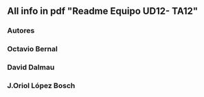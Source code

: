 ## All info in pdf "Readme Equipo UD12- TA12"
### Autores 
### Octavio Bernal
### David Dalmau
### J.Oriol López Bosch
